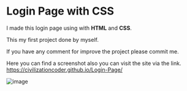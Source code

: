 # Login Page with CSS
I made this login page using with **HTML** and **CSS**. 

This my first project done by myself. 

If you have any comment for improve the project please commit me. 

Here you can find a screenshot also you can visit the site via the link. https://civilizationcoder.github.io/Login-Page/

![image](https://user-images.githubusercontent.com/103605214/224509042-8c5c23c7-2e3f-4299-b706-4eadd3ccc5e2.png)

